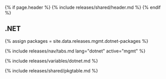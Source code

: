 {% if page.header %}
{% include releases/shared/header.md %}
{% endif %}

## .NET

{% assign packages = site.data.releases.mgmt.dotnet-packages %}

{% include releases/nav/tabs.md lang="dotnet" active="mgmt" %}

{% include releases/variables/dotnet.md %}

{% include releases/shared/pkgtable.md %}